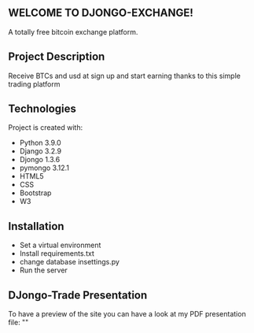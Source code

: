 ## WELCOME TO DJONGO-EXCHANGE!
A totally free bitcoin exchange platform.

## Project Description
Receive BTCs and usd at sign up and start earning thanks to this simple trading
platform

## Technologies
Project is created with:
* Python 3.9.0
* Django 3.2.9
* Djongo 1.3.6
* pymongo 3.12.1
* HTML5
* CSS
* Bootstrap
* W3


## Installation
* Set a virtual environment
* Install requirements.txt
* change database insettings.py
* Run the server



## DJongo-Trade  Presentation
To have a preview of the site you can have a look at my PDF
presentation file: ""


